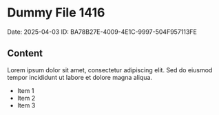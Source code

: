# Dummy File 1416

Date: 2025-04-03
ID: BA78B27E-4009-4E1C-9997-504F957113FE

## Content

Lorem ipsum dolor sit amet, consectetur adipiscing elit.
Sed do eiusmod tempor incididunt ut labore et dolore magna aliqua.

* Item 1
* Item 2
* Item 3
